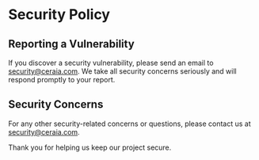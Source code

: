 # Security Policy

## Reporting a Vulnerability

If you discover a security vulnerability, please send an email to [security@ceraia.com](mailto:security@ceraia.com). We take all security concerns seriously and will respond promptly to your report.

## Security Concerns

For any other security-related concerns or questions, please contact us at [security@ceraia.com](mailto:security@ceraia.com).

Thank you for helping us keep our project secure.